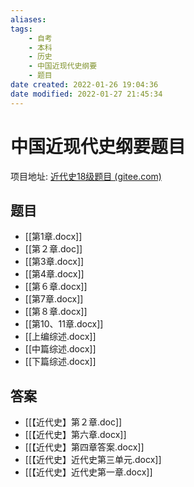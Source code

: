 ```yaml
---
aliases:
tags:
    - 自考
    - 本科
    - 历史
    - 中国近现代史纲要
    - 题目
date created: 2022-01-26 19:04:36
date modified: 2022-01-27 21:45:34
---
```


# 中国近现代史纲要题目

项目地址: [近代史18级题目 (gitee.com)](https://gitee.com/as724/history)

## 题目

- [[第1章.docx]]
- [[第２章.doc]]
- [[第3章.docx]]
- [[第4章.docx]]
- [[第６章.docx]]
- [[第7章.docx]]
- [[第８章.docx]]
- [[第10、11章.docx]]
- [[上编综述.docx]]
- [[中篇综述.docx]]
- [[下篇综述.docx]]

## 答案

- [[【近代史】第２章.doc]]
- [[【近代史】第六章.docx]]
- [[【近代史】第四章答案.docx]]
- [[【近代史】近代史第三单元.docx]]
- [[【近代史】近代史第一章.docx]]
